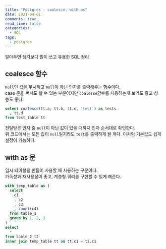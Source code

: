 ```yaml
---
title: "Postgres - coalesce, with as"
date: 2021-04-01
comments: true
read_time: false
categories:
  - SQL
tags:
  - postgres
---
```


알아두면 생각보다 많이 쓰고 유용한 SQL 정리

## coalesce 함수

`null`인 값을 무시하고 `null`이 아닌 인자를 출력해주는 함수이다.  
case 문을 써서도 할 수 있는 부분이지만 `coalesce`함수를 사용하는게 보기도 좋고 성능도 좋다.

```sql
select coalesce(tt.a, tt.b, tt.c, 'test') as tests
  , tt.d
from test_table tt
```

전달받은 인자 중 `null`이 아닌 값이 있을 때까지 인자 순서대로 확인한다.  
위 코드에서는 모든 값이 `null`일지라도 `test`를 출력하게 될 꺼다. 이처럼 기본값도 쉽게 설정이 가능하다.

## with as 문

임시 테이블을 만들어 사용할 때 사용하는 구문이다.  
가독성과 재사용성이 좋고, 계층형 쿼리를 구현할 수 있게 해준다.

```sql
with temp_table as (
  select
    c1
    , c2
    , c3
    , count(c4)
  from table_1
  group by 1, 2, 3
)
select
  *
from table_2 t2
inner join temp_table tt on tt.c1 = t2.c1
```
